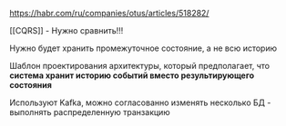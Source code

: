 https://habr.com/ru/companies/otus/articles/518282/

[[CQRS]] - Нужно сравнить!!!

Нужно будет хранить промежуточное состояние, а не всю историю

Шаблон проектирования архитектуры, который предполагает, что **система хранит историю событий вместо результирующего состояния**

Используют Kafka, можно согласованно изменять несколько БД - выполнять распределенную транзакцию 
